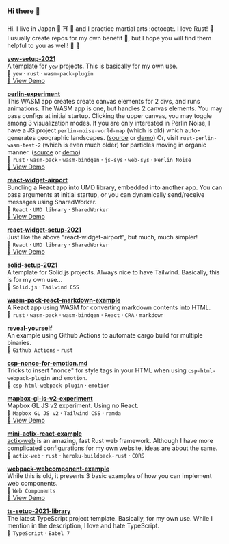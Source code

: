 ### Hi there 👋

Hi. I live in Japan :japan: :shinto_shrine: :sushi: and I practice martial arts :octocat:. I love Rust! :crab:  
I usually create repos for my own benefit :avocado:, but I hope you will find them helpful to you as well! :seedling: :flamingo:

**[yew-setup-2021](https://github.com/minagawah/yew-setup-2021)**  
A template for `yew` projects. This is basically for my own use.  
:pushpin: `yew` &middot; `rust` &middot; `wasm-pack-plugin`  
[:eyes: View Demo](http://tokyo800.jp/mina/yew-setup-2021/)   

**[perlin-experiment](https://github.com/minagawah/perlin-experiment)**  
This WASM app creates create canvas elements for 2 divs, and runs animations.
The WASM app is one, but handles 2 canvas elements.
You may pass configs at initial startup.
Clicking the upper canvas, you may toggle among 3 visualization modes.
If you are only interested in Perlin Noise,
I have a JS project `perlin-noise-world-map` (which is old) which auto-generates geographic landscapes.
([source](https://github.com/minagawah/perlin-noise-worldmap) or [demo](http://tokyo800.jp/minagawah/perlin-noise-worldmap/))
Or, visit `rust-perlin-wasm-test-2` (which is even much older) for particles moving in organic manner.
([source](https://github.com/minagawah/rust-perlin-wasm-test-2) or [demo](http://tokyo800.jp/minagawah/rust-perlin-wasm-test-2/))  
:pushpin: `rust` &middot; `wasm-pack` &middot; `wasm-bindgen` &middot; `js-sys` &middot; `web-sys` &middot; `Perlin Noise`  
[:eyes: View Demo](http://tokyo800.jp/mina/perlin-experiment/)  

**[react-widget-airport](https://github.com/minagawah/react-widget-airport)**  
Bundling a React app into UMD library, embedded into another app.
You can pass arguments at initial startup,
or you can dynamically send/receive messages using SharedWorker.  
:pushpin: `React` &middot; `UMD library` &middot; `SharedWorker`  
[:eyes: View Demo](http://tokyo800.jp/mina/react-widget-airport/)  

**[react-widget-setup-2021](https://github.com/minagawah/react-widget-setup-2021)**  
Just like the above "react-widget-airport", but much, much simpler!  
:pushpin: `React` &middot; `UMD library` &middot; `SharedWorker`  
[:eyes: View Demo](http://tokyo800.jp/mina/react-widget-setup-2021/)  

**[solid-setup-2021](https://github.com/minagawah/solid-setup-2021)**  
A template for Solid.js projects. Always nice to have Tailwind.
Basically, this is for my own use...  
:pushpin: `Solid.js` &middot; `Tailwind CSS`

**[wasm-pack-react-markdown-example](https://github.com/minagawah/wasm-pack-react-markdown-example)**  
A React app using WASM for converting markdown contents into HTML.  
:pushpin: `rust` &middot; `wasm-pack` &middot; `wasm-bindgen` &middot; `React` &middot; `CRA` &middot; `markdown`

**[reveal-yourself](https://github.com/minagawah/reveal-yourself)**  
An example using Github Actions to automate cargo build for multiple binaries.  
:pushpin: `Github Actions` &middot; `rust`

**[csp-nonce-for-emotion.md](https://gist.github.com/minagawah/bc56b1dae8e3a967788c255a1032d1ae)**  
Tricks to insert "nonce" for style tags in your HTML when using `csp-html-webpack-plugin` and `emotion`.  
:pushpin: `csp-html-webpack-plugin` &middot; `emotion`

**[mapbox-gl-js-v2-experiment](https://github.com/minagawah/mapbox-gl-js-v2-experiment)**  
Mapbox GL JS v2 experiment. Using no React.  
:pushpin: `Mapbox GL JS v2` &middot; `Tailwind CSS` &middot; `ramda`  
[:eyes: View Demo](http://tokyo800.jp/mina/mapbox-gl-js-v2-experiment/)  

**[mini-actix-react-example](https://github.com/minagawah/mini-actix-react-example)**  
[actix-web](https://actix.rs/) is an amazing, fast Rust web framework.
Although I have more complicated configurations for my own website, ideas are about the same.  
:pushpin: `actix-web` &middot; `rust` &middot; `heroku-buildpack-rust` &middot; `CORS`

**[webpack-webcomponent-example](https://github.com/minagawah/webpack-webcomponent-example)**  
While this is old, it presents 3 basic examples of how you can implement web components.  
:pushpin: `Web Components`  
[:eyes: View Demo](http://tokyo800.jp/minagawah/webpack-webcomponent-example/)  

**[ts-setup-2021-library](https://github.com/minagawah/ts-setup-2021-library)**  
The latest TypeScript project template. Basically, for my own use.
While I mention in the description, I love and hate TypeScript.  
:pushpin: `TypeScript` &middot; `Babel 7`

<!--
**minagawah/minagawah** is a ✨ _special_ ✨ repository because its `README.md` (this file) appears on your GitHub profile.

Here are some ideas to get you started:

- 🔭 I’m currently working on ...
- 🌱 I’m currently learning ...
- 👯 I’m looking to collaborate on ...
- 🤔 I’m looking for help with ...
- 💬 Ask me about ...
- 📫 How to reach me: ...
- 😄 Pronouns: ...
- ⚡ Fun fact: ...
-->

